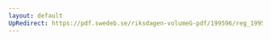 ```yaml
---
layout: default
UpRedirect: https://pdf.swedeb.se/riksdagen-volumeG-pdf/199596/reg_199596/reg_199596_0242.pdf
---
```

